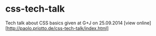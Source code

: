 css-tech-talk
=============

Tech talk about CSS basics given at G+J on 25.09.2014
[view online][http://paolo.priotto.de/css-tech-talk/index.html]
